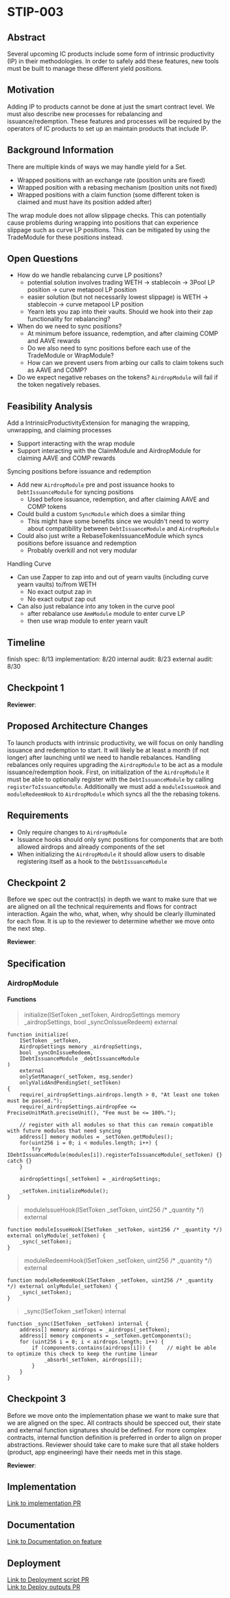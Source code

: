 # STIP-003
## Abstract
Several upcoming IC products include some form of intrinsic productivity (IP) in their methodologies. In order to safely add these features, new tools must be built to manage these different yield positions.
## Motivation
Adding IP to products cannot be done at just the smart contract level. We must also describe new processes for rebalancing and issuance/redemption. These features and processes will be required by the operators of IC products to set up an maintain products that include IP.

## Background Information
There are multiple kinds of ways we may handle yield for a Set.
- Wrapped positions with an exchange rate (position units are fixed)
- Wrapped position with a rebasing mechanism (position units not fixed)
- Wrapped positions with a claim function (some different token is claimed and must have its position added after)

The wrap module does not allow slippage checks. This can potentially cause problems during wrapping into positions that can experience slippage such as curve LP positions. This can be mitigated by using the TradeModule for these positions instead.

## Open Questions
- How do we handle rebalancing curve LP positions?
    - potential solution involves trading WETH -> stablecoin -> 3Pool LP position -> curve metapool LP position
    - easier solution (but not necessarily lowest slippage) is WETH -> stablecoin -> curve metapool LP position
    - Yearn lets you zap into their vaults. Should we hook into their zap functionality for rebalancing?
- When do we need to sync positions?
    - At minimum before issuance, redemption, and after claiming COMP and AAVE rewards
    - Do we also need to sync positions before each use of the TradeModule or WrapModule?
    - How can we prevent users from arbing our calls to claim tokens such as AAVE and COMP?
- Do we expect negative rebases on the tokens? `AirdropModule` will fail if the token negatively rebases.

## Feasibility Analysis
Add a IntrinsicProductivityExtension for managing the wrapping, unwrapping, and claiming processes
- Support interacting with the wrap module
- Support interacting with the ClaimModule and AirdropModule for claiming AAVE and COMP rewards

Syncing positions before issuance and redemption
- Add new `AirdropModule` pre and post issuance hooks to `DebtIssuanceModule` for syncing positions
    - Used before issuance, redemption, and after claiming AAVE and COMP tokens
- Could build a custom `SyncModule` which does a similar thing
    - This might have some benefits since we wouldn't need to worry about compatibility between `DebtIssuanceModule` and `AirdropModule`
- Could also just write a RebaseTokenIssuanceModule which syncs positions before issuance and redemption
    - Probably overkill and not very modular

Handling Curve
- Can use Zapper to zap into and out of yearn vaults (including curve yearn vaults) to/from WETH
    - No exact output zap in
    - No exact output zap out
- Can also just rebalance into any token in the curve pool
    - after rebalance use `AmmModule` module to enter curve LP
    - then use wrap module to enter yearn vault


## Timeline
finish spec: 8/13
implementation: 8/20
internal audit: 8/23
external audit: 8/30

## Checkpoint 1
**Reviewer**:

## Proposed Architecture Changes
To launch products with intrinsic productivity, we will focus on only handling issuance and redemption to start. It will likely be at least a month (if not longer) after launching until we need to handle rebalances. Handling rebalances only requires upgrading the `AirdropModule` to be act as a module issuance/redemption hook. First, on initialization of the `AirdropModule` it must be able to optionally register with the `DebtIssuanceModule` by calling `registerToIssuanceModule`. Additionally we must add a `moduleIssueHook` and `moduleRedeemHook` to `AirdropModule` which syncs all the the rebasing tokens.

## Requirements
- Only require changes to `AirdropModule`
- Issuance hooks should only sync positions for components that are both allowed airdrops and already components of the set
- When initializing the `AirdropModule` it should allow users to disable registering itself as a hook to the `DebtIssuanceModule`

## Checkpoint 2
Before we spec out the contract(s) in depth we want to make sure that we are aligned on all the technical requirements and flows for contract interaction. Again the who, what, when, why should be clearly illuminated for each flow. It is up to the reviewer to determine whether we move onto the next step.

**Reviewer**:

## Specification
### AirdropModule
#### Functions
> initialize(ISetToken _setToken, AirdropSettings memory _airdropSettings, bool _syncOnIssueRedeem) external
```solidity
function initialize(
    ISetToken _setToken,
    AirdropSettings memory _airdropSettings,
    bool _syncOnIssueRedeem,
    IDebtIssuanceModule _debtIssuanceModule
)
    external
    onlySetManager(_setToken, msg.sender)
    onlyValidAndPendingSet(_setToken) 
{
    require(_airdropSettings.airdrops.length > 0, "At least one token must be passed.");
    require(_airdropSettings.airdropFee <= PreciseUnitMath.preciseUnit(), "Fee must be <= 100%.");

    // register with all modules so that this can remain compatible with future modules that need syncing
    address[] memory modules = _setToken.getModules();
    for(uint256 i = 0; i < modules.length; i++) {
        try IDebtIssuanceModule(modules[i]).registerToIssuanceModule(_setToken) {} catch {}
    }

    airdropSettings[_setToken] = _airdropSettings;

    _setToken.initializeModule();
}
```

> moduleIssueHook(ISetToken _setToken, uint256 /* _quantity */) external
```solidity
function moduleIssueHook(ISetToken _setToken, uint256 /* _quantity */) external onlyModule(_setToken) {
    _sync(_setToken);
}
```

> moduleRedeemHook(ISetToken _setToken, uint256 /* _quantity */) external
```solidity
function moduleRedeemHook(ISetToken _setToken, uint256 /* _quantity */) external onlyModule(_setToken) {
    _sync(_setToken);
}
```

> _sync(ISetToken _setToken) internal
```solidity
function _sync(ISetToken _setToken) internal {
    address[] memory airdrops = _airdrops(_setToken);
    address[] memory components = _setToken.getComponents();
    for (uint256 i = 0; i < airdrops.length; i++) {
        if (components.contains(airdrops[i])) {     // might be able to optimize this check to keep the runtime linear
            _absorb(_setToken, airdrops[i]);
        }
    }
}
```


## Checkpoint 3
Before we move onto the implementation phase we want to make sure that we are aligned on the spec. All contracts should be specced out, their state and external function signatures should be defined. For more complex contracts, internal function definition is preferred in order to align on proper abstractions. Reviewer should take care to make sure that all stake holders (product, app engineering) have their needs met in this stage.

**Reviewer**:

## Implementation
[Link to implementation PR]()
## Documentation
[Link to Documentation on feature]()
## Deployment
[Link to Deployment script PR]()  
[Link to Deploy outputs PR]()
